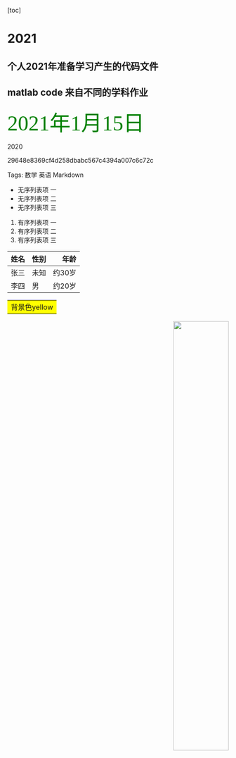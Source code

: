 [toc]
# 2021
## 个人2021年准备学习产生的代码文件

## matlab code 来自不同的学科作业

<font face="方正苏新诗柳楷简体" color=green size=8>2021年1月15日</font>


2020

29648e8369cf4d258dbabc567c4394a007c6c72c 

Tags: 数学 英语 Markdown

- 无序列表项 一
- 无序列表项 二
- 无序列表项 三

1. 有序列表项 一
2. 有序列表项 二
3. 有序列表项 三

姓名|性别|年龄
:-:|:-|-:
张三|未知|约30岁
李四|男|约20岁|

<table><tr><td bgcolor=yellow>背景色yellow</td></tr></table>

<div align=right><img src="http://pic11.photophoto.cn/20090626/0036036341009653_b.jpg" width="50%" height="50%"></div>
